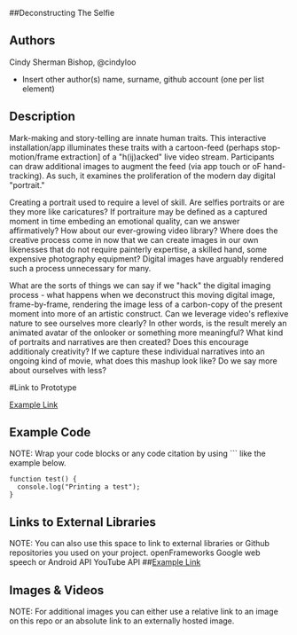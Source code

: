 ##Deconstructing The Selfie

## Authors
Cindy Sherman Bishop, @cindyloo
- Insert other author(s) name, surname, github account (one per list element)

## Description
Mark-making and story-telling are innate human traits.  This interactive installation/app illuminates these traits with a cartoon-feed (perhaps stop-motion/frame extraction] of a "h(ij)acked" live video stream.  Participants can draw additional images to augment the feed (via app touch or oF hand-tracking). As such, it examines the proliferation of the modern day digital "portrait."

Creating a portrait used to require a level of skill.  Are selfies portraits or are they more like caricatures?  If portraiture may be defined as a captured moment in time embeding an emotional quality, can we answer affirmatively?  How about our ever-growing video library? Where does the creative process come in now that we can create images in our own likenesses that do not require painterly expertise, a skilled hand, some expensive photography equipment?   Digital images
have arguably rendered such a process unnecessary for many.  

What are the sorts of things we can say if we "hack" the digital imaging process - what happens when we deconstruct this moving digital image, frame-by-frame, rendering the image less of a carbon-copy of
the present moment into more of an artistic construct.  Can we leverage video's reflexive nature to see ourselves more clearly? In other words, is the result merely an animated avatar of the onlooker or something more meaningful? What kind of portraits and narratives are then created?  Does this encourage additionaly creativity?  If we capture these individual narratives into an ongoing kind of movie, what does this mashup look like? Do we say more about ourselves with less?

#Link to Prototype


[Example Link](http://www.google.com "Example Link")

## Example Code
NOTE: Wrap your code blocks or any code citation by using ``` like the example below.
```
function test() {
  console.log("Printing a test");
}
```
## Links to External Libraries
 NOTE: You can also use this space to link to external libraries or Github repositories you used on your project.
openFrameworks
Google web speech or Android API
YouTube API
##[Example Link](http://www.google.com "Example Link")

## Images & Videos
NOTE: For additional images you can either use a relative link to an image on this repo or an absolute link to an externally hosted image.


